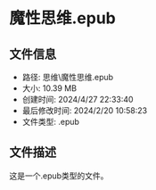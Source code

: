 ﻿# 魔性思维.epub

## 文件信息
- 路径: 思维\魔性思维.epub
- 大小: 10.39 MB
- 创建时间: 2024/4/27 22:33:40
- 最后修改时间: 2024/2/20 10:58:23
- 文件类型: .epub

## 文件描述
这是一个.epub类型的文件。


